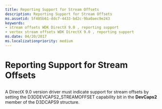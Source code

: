 ```yaml
---
title: Reporting Support for Stream Offsets
description: Reporting Support for Stream Offsets
ms.assetid: 5f485b61-ddc7-4433-bd2c-9ba0aec9e243
keywords:
- stream offsets WDK DirectX 9.0 , reporting support
- vertex stream offsets WDK DirectX 9.0 , reporting support
ms.date: 04/20/2017
ms.localizationpriority: medium
---
```


# Reporting Support for Stream Offsets


## <span id="ddk_reporting_support_for_stream_offsets_gg"></span><span id="DDK_REPORTING_SUPPORT_FOR_STREAM_OFFSETS_GG"></span>


A DirectX 9.0 version driver must indicate support for stream offsets by setting the D3DDEVCAPS2\_STREAMOFFSET capability bit in the **DevCaps2** member of the D3DCAPS9 structure.

 

 






